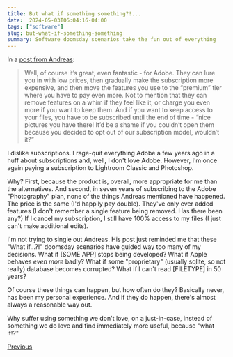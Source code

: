 ```yaml
---
title: But what if something something?!...
date:  2024-05-03T06:04:16-04:00
tags: ["software"]
slug: but-what-if-something-something
summary: Software doomsday scenarios take the fun out of everything
---
```


In a [post from Andreas](https://82mhz.net/posts/2024/05/living-in-the-technological-past-part-2/):

> Well, of course it’s great, even fantastic - for Adobe. They can lure you in with low prices, then gradually make the subscription more expensive, and then move the features you use to the “premium” tier where you have to pay even more. Not to mention that they can remove features on a whim if they feel like it, or charge you even more if you want to keep them. And if you want to keep access to your files, you have to be subscribed until the end of time - “nice pictures you have there! It’d be a shame if you couldn’t open them because you decided to opt out of our subscription model, wouldn’t it?”

I dislike subscriptions. I rage-quit everything Adobe a few years ago in a huff about subscriptions and, well, I don't love Adobe. However, I'm once again paying a subscription to Lightroom Classic and Photoshop.

Why? First, because the product is, overall, more appropriate for me than the alternatives. And second, in seven years of subscribing to the Adobe "Photography" plan, none of the things Andreas mentioned have happened. The price is the same (I'd happily pay double). They've only ever added features (I don't remember a single feature being removed. Has there been any?) If I cancel my subscription, I still have 100% access to my files (I just can't make additional edits).

I'm not trying to single out Andreas. His post just reminded me that these "What if...?!" doomsday scenarios have guided way too many of my decisions. What if [SOME APP] stops being developed? What if Apple behaves *even more* badly? What if some "proprietary" (usually sqlite, so not really) database becomes corrupted? What if I can't read [FILETYPE] in 50 years?

Of course these things can happen, but how often do they? Basically never, has been my personal experience. And if they do happen, there's almost always a reasonable way out.

Why suffer using something we don't love, on a just-in-case, instead of something we do love and find immediately more useful, because "what if!?"

[Previous](/2024/03/what-if-i-stopped-worrying-about-thing)

